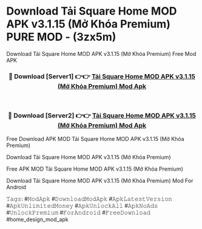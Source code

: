 # Download Tải Square Home MOD APK v3.1.15 (Mở Khóa Premium) PURE MOD - (3zx5m)
Download Tải Square Home MOD APK v3.1.15 (Mở Khóa Premium) Free Mod APK

<div align="center">
<h3>🔴 Download [Server1] 👉👉 <a href="https://apk-comot.site?title=Tải_Square_Home_MOD_APK_v3.1.15_(Mở_Khóa_Premium)">Tải Square Home MOD APK v3.1.15 (Mở Khóa Premium) Mod Apk</a></h3><br>

<h3>🔴 Download [Server2] 👉👉 <a href="https://apk-comot.site?title=Tải_Square_Home_MOD_APK_v3.1.15_(Mở_Khóa_Premium)">Tải Square Home MOD APK v3.1.15 (Mở Khóa Premium) Mod Apk</a></h3>
</div>


Free Download APK MOD Tải Square Home MOD APK v3.1.15 (Mở Khóa Premium)

Download Tải Square Home MOD APK v3.1.15 (Mở Khóa Premium) 

Free APK MOD Tải Square Home MOD APK v3.1.15 (Mở Khóa Premium) 

Download Tải Square Home MOD APK v3.1.15 (Mở Khóa Premium) Mod For Android

𝚃𝚊𝚐𝚜: #𝙼𝚘𝚍𝙰𝚙𝚔 #𝙳𝚘𝚠𝚗𝚕𝚘𝚊𝚍𝙼𝚘𝚍𝙰𝚙𝚔 #𝙰𝚙𝚔𝙻𝚊𝚝𝚎𝚜𝚝𝚅𝚎𝚛𝚜𝚒𝚘𝚗 #𝙰𝚙𝚔𝚄𝚗𝚕𝚒𝚖𝚒𝚝𝚎𝚍𝙼𝚘𝚗𝚎𝚢 #𝙰𝚙𝚔𝚄𝚗𝚕𝚘𝚌𝚔𝙰𝚕𝚕 #𝙰𝚙𝚔𝙽𝚘𝙰𝚍𝚜 #𝚄𝚗𝚕𝚘𝚌𝚔𝙿𝚛𝚎𝚖𝚒𝚞𝚖 #𝙵𝚘𝚛𝙰𝚗𝚍𝚛𝚘𝚒𝚍 #𝙵𝚛𝚎𝚎𝙳𝚘𝚠𝚗𝚕𝚘𝚊𝚍 #home_design_mod_apk
